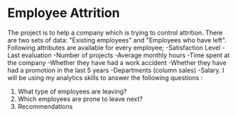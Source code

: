 # Employee Attrition
The project is to help a company which is trying to control attrition. There are two sets of data: "Existing employees" and "Employees who have left". Following attributes are available for every employee; -Satisfaction Level -Last evaluation -Number of projects -Average monthly hours -Time spent at the company -Whether they have had a work accident -Whether they have had a promotion in the last 5 years -Departments (column sales) -Salary. 
I will be using my analytics skills to answer the following questions :  
1. What type of employees are leaving? 
2. Which employees are prone to leave next? 
3. Recommendations
